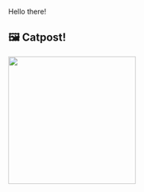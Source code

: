 Hello there!



## 🖼️ Catpost!

<sub>
    <img src="https://cdn2.thecatapi.com/images/p1YKB0eTa.jpg" height="256">
</sub>


